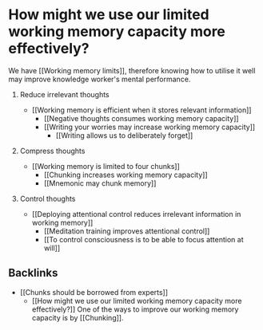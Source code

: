 # How might we use our limited working memory capacity more effectively?

We have [[Working memory limits]], therefore knowing how to utilise it well may improve knowledge worker's mental performance.

1. Reduce irrelevant thoughts
   - [[Working memory is efficient when it stores relevant information]]
     - [[Negative thoughts consumes working memory capacity]]
     - [[Writing your worries may increase working memory capacity]]
       - [[Writing allows us to deliberately forget]]

2. Compress thoughts
   - [[Working memory is limited to four chunks]]
     - [[Chunking increases working memory capacity]]
     - [[Mnemonic may chunk memory]]

3. Control thoughts
   - [[Deploying attentional control reduces irrelevant information in working memory]]
     - [[Meditation training improves attentional control]]
     - [[To control consciousness is to be able to focus attention at will]]

## Backlinks
* [[Chunks should be borrowed from experts]]
	* [[How might we use our limited working memory capacity more effectively?]] One of the ways to improve our working memory capacity is by [[Chunking]].

<!-- #connection -->

<!-- {BearID:B7B4C480-11BA-4C96-9839-22CF05FD0B8A} -->
